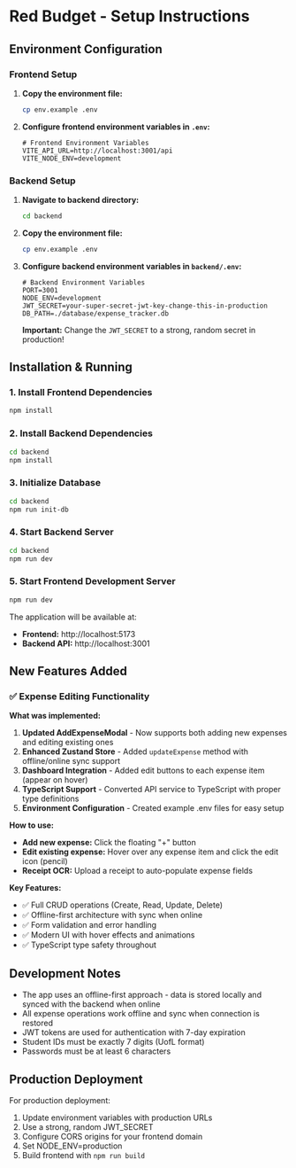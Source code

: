 # Red Budget - Setup Instructions

## Environment Configuration

### Frontend Setup

1. **Copy the environment file:**
   ```bash
   cp env.example .env
   ```

2. **Configure frontend environment variables in `.env`:**
   ```env
   # Frontend Environment Variables
   VITE_API_URL=http://localhost:3001/api
   VITE_NODE_ENV=development
   ```

### Backend Setup

1. **Navigate to backend directory:**
   ```bash
   cd backend
   ```

2. **Copy the environment file:**
   ```bash
   cp env.example .env
   ```

3. **Configure backend environment variables in `backend/.env`:**
   ```env
   # Backend Environment Variables
   PORT=3001
   NODE_ENV=development
   JWT_SECRET=your-super-secret-jwt-key-change-this-in-production
   DB_PATH=./database/expense_tracker.db
   ```

   **Important:** Change the `JWT_SECRET` to a strong, random secret in production!

## Installation & Running

### 1. Install Frontend Dependencies
```bash
npm install
```

### 2. Install Backend Dependencies
```bash
cd backend
npm install
```

### 3. Initialize Database
```bash
cd backend
npm run init-db
```

### 4. Start Backend Server
```bash
cd backend
npm run dev
```

### 5. Start Frontend Development Server
```bash
npm run dev
```

The application will be available at:
- **Frontend:** http://localhost:5173
- **Backend API:** http://localhost:3001

## New Features Added

### ✅ Expense Editing Functionality

**What was implemented:**
1. **Updated AddExpenseModal** - Now supports both adding new expenses and editing existing ones
2. **Enhanced Zustand Store** - Added `updateExpense` method with offline/online sync support
3. **Dashboard Integration** - Added edit buttons to each expense item (appear on hover)
4. **TypeScript Support** - Converted API service to TypeScript with proper type definitions
5. **Environment Configuration** - Created example .env files for easy setup

**How to use:**
- **Add new expense:** Click the floating "+" button
- **Edit existing expense:** Hover over any expense item and click the edit icon (pencil)
- **Receipt OCR:** Upload a receipt to auto-populate expense fields

**Key Features:**
- ✅ Full CRUD operations (Create, Read, Update, Delete)
- ✅ Offline-first architecture with sync when online
- ✅ Form validation and error handling
- ✅ Modern UI with hover effects and animations
- ✅ TypeScript type safety throughout

## Development Notes

- The app uses an offline-first approach - data is stored locally and synced with the backend when online
- All expense operations work offline and sync when connection is restored
- JWT tokens are used for authentication with 7-day expiration
- Student IDs must be exactly 7 digits (UofL format)
- Passwords must be at least 6 characters

## Production Deployment

For production deployment:
1. Update environment variables with production URLs
2. Use a strong, random JWT_SECRET
3. Configure CORS origins for your frontend domain
4. Set NODE_ENV=production
5. Build frontend with `npm run build`
